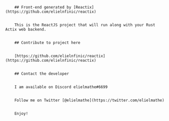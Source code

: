 
        ## Front-end generated by [Reactix](https://github.com/elielnfinic/reactix) 


        This is the ReactJS project that will run along with your Rust Actix web backend.


        ## Contribute to project here 


        [https://github.com/elielnfinic/reactix](https://github.com/elielnfinic/reactix)


        ## Contact the developer


        I am available on Discord elielmathe#6699


        Follow me on Twitter [@elielmathe](https://twitter.com/elielmathe)


        Enjoy!


    